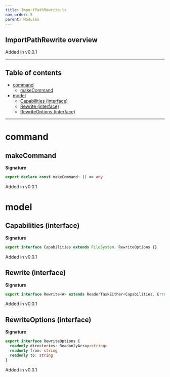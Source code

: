 ```yaml
---
title: ImportPathRewrite.ts
nav_order: 5
parent: Modules
---
```


## ImportPathRewrite overview

Added in v0.0.1

---

<h2 class="text-delta">Table of contents</h2>

- [command](#command)
  - [makeCommand](#makecommand)
- [model](#model)
  - [Capabilities (interface)](#capabilities-interface)
  - [Rewrite (interface)](#rewrite-interface)
  - [RewriteOptions (interface)](#rewriteoptions-interface)

---

# command

## makeCommand

**Signature**

```ts
export declare const makeCommand: () => any
```

Added in v0.0.1

# model

## Capabilities (interface)

**Signature**

```ts
export interface Capabilities extends FileSystem, RewriteOptions {}
```

Added in v0.0.1

## Rewrite (interface)

**Signature**

```ts
export interface Rewrite<A> extends ReaderTaskEither<Capabilities, Error, A> {}
```

Added in v0.0.1

## RewriteOptions (interface)

**Signature**

```ts
export interface RewriteOptions {
  readonly directories: ReadonlyArray<string>
  readonly from: string
  readonly to: string
}
```

Added in v0.0.1
